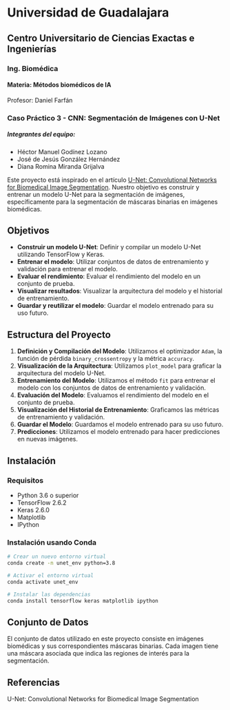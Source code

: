 # Universidad de Guadalajara
## Centro Universitario de Ciencias Exactas e Ingenierías
### Ing. Biomédica
#### Materia: Métodos biomédicos de IA
 Profesor: Daniel Farfán

 ### Caso Práctico 3 - CNN: Segmentación de Imágenes con U-Net
 ##### Integrantes del equipo:
  * Héctor Manuel Godínez Lozano
  * José de Jesús González Hernández
  * Diana Romina Miranda Grijalva


Este proyecto está inspirado en el artículo [U-Net: Convolutional Networks for Biomedical Image Segmentation](https://www.nature.com/articles/s41592-019-0612-7). Nuestro objetivo es construir y entrenar un modelo U-Net para la segmentación de imágenes, específicamente para la segmentación de máscaras binarias en imágenes biomédicas.

## Objetivos

- **Construir un modelo U-Net**: Definir y compilar un modelo U-Net utilizando TensorFlow y Keras.
- **Entrenar el modelo**: Utilizar conjuntos de datos de entrenamiento y validación para entrenar el modelo.
- **Evaluar el rendimiento**: Evaluar el rendimiento del modelo en un conjunto de prueba.
- **Visualizar resultados**: Visualizar la arquitectura del modelo y el historial de entrenamiento.
- **Guardar y reutilizar el modelo**: Guardar el modelo entrenado para su uso futuro.

## Estructura del Proyecto

1. **Definición y Compilación del Modelo**: Utilizamos el optimizador `Adam`, la función de pérdida `binary_crossentropy` y la métrica `accuracy`.
2. **Visualización de la Arquitectura**: Utilizamos `plot_model` para graficar la arquitectura del modelo U-Net.
3. **Entrenamiento del Modelo**: Utilizamos el método `fit` para entrenar el modelo con los conjuntos de datos de entrenamiento y validación.
4. **Evaluación del Modelo**: Evaluamos el rendimiento del modelo en el conjunto de prueba.
5. **Visualización del Historial de Entrenamiento**: Graficamos las métricas de entrenamiento y validación.
6. **Guardar el Modelo**: Guardamos el modelo entrenado para su uso futuro.
7. **Predicciones**: Utilizamos el modelo entrenado para hacer predicciones en nuevas imágenes.

## Instalación

### Requisitos

- Python 3.6 o superior
- TensorFlow 2.6.2
- Keras 2.6.0
- Matplotlib
- IPython

### Instalación usando Conda

```bash
# Crear un nuevo entorno virtual
conda create -n unet_env python=3.8

# Activar el entorno virtual
conda activate unet_env

# Instalar las dependencias
conda install tensorflow keras matplotlib ipython
```

## Conjunto de Datos
El conjunto de datos utilizado en este proyecto consiste en imágenes biomédicas y sus correspondientes máscaras binarias. Cada imagen tiene una máscara asociada que indica las regiones de interés para la segmentación.

## Referencias
U-Net: Convolutional Networks for Biomedical Image Segmentation
